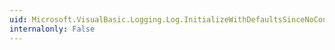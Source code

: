 ```yaml
---
uid: Microsoft.VisualBasic.Logging.Log.InitializeWithDefaultsSinceNoConfigExists
internalonly: False
---
```

